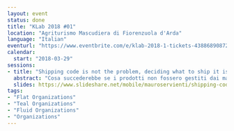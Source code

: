 ```yaml
---
layout: event
status: done
title: "KLab 2018 #01"
location: "Agriturismo Mascudiera di Fiorenzuola d'Arda"
language: "Italian"
eventurl: "https://www.eventbrite.com/e/klab-2018-1-tickets-43886890872"
calendar:
  start: "2018-03-29"
sessions:
- title: "Shipping code is not the problem, deciding what to ship it is."
  abstract: "Cosa succederebbe se i prodotti non fossero gestiti dai manager? O addirittura, cosa se i manager non ci fossero proprio? Chi si prenderebbe la responsabilità di definire la priorità nel backlog? In Particular Software non c'è una struttura gerarchica. La gestione dei prodotti, intesa come vera e propria product ownership, è responsabilità di tutti. Sembra quasi che gli internati siano anche i gestori del manicomio. Non è proprio distante dalla realtà. Oggigiorno sempre più aziende si stanno orientando verso strutture organizzative fluide. Che cosa si può fare per abilitare chiunque a prendere decisioni a qualsiasi livello? C'è un modo per condividere il processo decisionale? Guarderemo come è strutturata Particular Software al fine di abilitare tutto ciò. Analizzeremo come vengono risolti i problemi e quali processi e strumenti utilizziamo per prendere decisioni. Tutto senza infermieri, ooops, senza manager."
  slides: https://www.slideshare.net/mobile/mauroservienti/shipping-code-is-not-the-problem-deciding-what-to-ship-it-is
tags:
- "Flat Organizations"
- "Teal Organizations"
- "Fluid Organizations"
- "Organizations"
---
```

